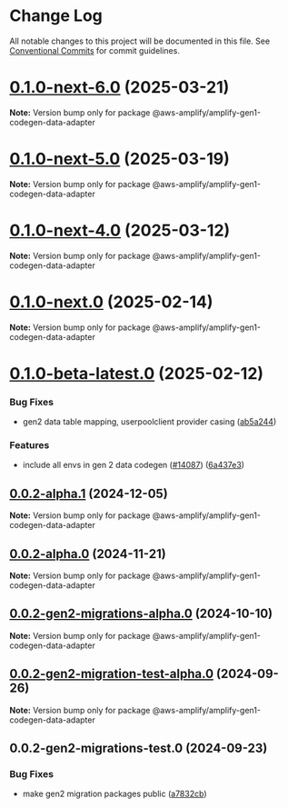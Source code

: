 # Change Log

All notable changes to this project will be documented in this file.
See [Conventional Commits](https://conventionalcommits.org) for commit guidelines.

# [0.1.0-next-6.0](https://github.com/aws-amplify/amplify-cli/compare/@aws-amplify/amplify-gen1-codegen-data-adapter@0.1.0-next-5.0...@aws-amplify/amplify-gen1-codegen-data-adapter@0.1.0-next-6.0) (2025-03-21)

**Note:** Version bump only for package @aws-amplify/amplify-gen1-codegen-data-adapter





# [0.1.0-next-5.0](https://github.com/aws-amplify/amplify-cli/compare/@aws-amplify/amplify-gen1-codegen-data-adapter@0.1.0-next-4.0...@aws-amplify/amplify-gen1-codegen-data-adapter@0.1.0-next-5.0) (2025-03-19)

**Note:** Version bump only for package @aws-amplify/amplify-gen1-codegen-data-adapter





# [0.1.0-next-4.0](https://github.com/aws-amplify/amplify-cli/compare/@aws-amplify/amplify-gen1-codegen-data-adapter@0.1.0-next.0...@aws-amplify/amplify-gen1-codegen-data-adapter@0.1.0-next-4.0) (2025-03-12)

**Note:** Version bump only for package @aws-amplify/amplify-gen1-codegen-data-adapter





# [0.1.0-next.0](https://github.com/aws-amplify/amplify-cli/compare/@aws-amplify/amplify-gen1-codegen-data-adapter@0.1.0-beta-latest.0...@aws-amplify/amplify-gen1-codegen-data-adapter@0.1.0-next.0) (2025-02-14)

**Note:** Version bump only for package @aws-amplify/amplify-gen1-codegen-data-adapter





# [0.1.0-beta-latest.0](https://github.com/aws-amplify/amplify-cli/compare/@aws-amplify/amplify-gen1-codegen-data-adapter@0.0.2-alpha.1...@aws-amplify/amplify-gen1-codegen-data-adapter@0.1.0-beta-latest.0) (2025-02-12)


### Bug Fixes

* gen2 data table mapping, userpoolclient provider casing ([ab5a244](https://github.com/aws-amplify/amplify-cli/commit/ab5a244da56022a67fa275f10e3f4a2fe53a0a78))


### Features

* include all envs in gen 2 data codegen ([#14087](https://github.com/aws-amplify/amplify-cli/issues/14087)) ([6a437e3](https://github.com/aws-amplify/amplify-cli/commit/6a437e3345489ce22d78621de18acc46f969d883))





## [0.0.2-alpha.1](https://github.com/aws-amplify/amplify-cli/compare/@aws-amplify/amplify-gen1-codegen-data-adapter@0.0.2-alpha.0...@aws-amplify/amplify-gen1-codegen-data-adapter@0.0.2-alpha.1) (2024-12-05)

**Note:** Version bump only for package @aws-amplify/amplify-gen1-codegen-data-adapter





## [0.0.2-alpha.0](https://github.com/aws-amplify/amplify-cli/compare/@aws-amplify/amplify-gen1-codegen-data-adapter@0.0.2-gen2-migrations-alpha.0...@aws-amplify/amplify-gen1-codegen-data-adapter@0.0.2-alpha.0) (2024-11-21)

**Note:** Version bump only for package @aws-amplify/amplify-gen1-codegen-data-adapter





## [0.0.2-gen2-migrations-alpha.0](https://github.com/aws-amplify/amplify-cli/compare/@aws-amplify/amplify-gen1-codegen-data-adapter@0.0.2-gen2-migration-test-alpha.0...@aws-amplify/amplify-gen1-codegen-data-adapter@0.0.2-gen2-migrations-alpha.0) (2024-10-10)

**Note:** Version bump only for package @aws-amplify/amplify-gen1-codegen-data-adapter





## [0.0.2-gen2-migration-test-alpha.0](https://github.com/aws-amplify/amplify-cli/compare/@aws-amplify/amplify-gen1-codegen-data-adapter@0.0.2-gen2-migrations-test.0...@aws-amplify/amplify-gen1-codegen-data-adapter@0.0.2-gen2-migration-test-alpha.0) (2024-09-26)

**Note:** Version bump only for package @aws-amplify/amplify-gen1-codegen-data-adapter





## 0.0.2-gen2-migrations-test.0 (2024-09-23)


### Bug Fixes

* make gen2 migration packages public ([a7832cb](https://github.com/aws-amplify/amplify-cli/commit/a7832cb622cabf3eec3f770393477256117ea47d))
